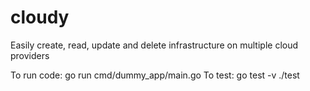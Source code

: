 # cloudy
Easily create, read, update and delete infrastructure on multiple cloud providers

To run code:  go run cmd/dummy_app/main.go
To test: go test -v ./test
